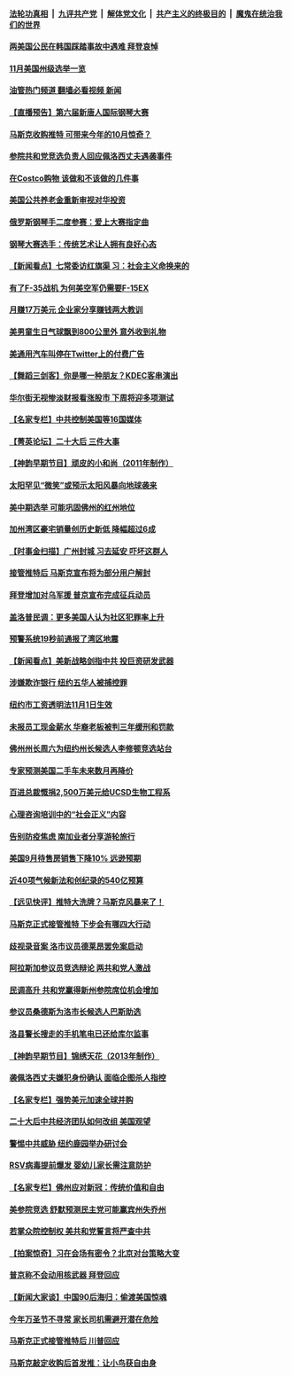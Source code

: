 ####  [法轮功真相](../../../../basic/blob/master/README.md?t=10310802) &nbsp;|&nbsp; [九评共产党](../../../../9ping.md/blob/master/README.md?t=10310802) &nbsp;|&nbsp; [解体党文化](../../../../jtdwh.md/blob/master/README.md?t=10310802)  &nbsp;|&nbsp; [共产主义的终极目的](../../../../gczydzjmd.md/blob/master/README.md?t=10310802) &nbsp;|&nbsp; [魔鬼在统治我们的世界](../../../../mgztzwmdsj.md/blob/master/README.md?t=10310802) 

#### [两美国公民在韩国踩踏事故中遇难 拜登哀悼](../pages/nsc412/n13855873.md?t=10310802) 

#### [11月美国州级选举一览](../pages/nsc412/n13855792.md?t=10310802) 

#### [油管热门频道 翻墙必看视频 新闻](http://209.250.226.216:81/youtube.html?10310802)

#### [【直播预告】第六届新唐人国际钢琴大赛](../pages/nsc412/n13855860.md?t=10310802) 

#### [马斯克收购推特 可带来今年的10月惊奇？](../pages/nsc412/n13855838.md?t=10310802) 

#### [参院共和党竞选负责人回应佩洛西丈夫遇袭事件](../pages/nsc412/n13855837.md?t=10310802) 

#### [在Costco购物 该做和不该做的几件事](../pages/nsc412/n13827941.md?t=10310802) 

#### [美国公共养老金重新审视对华投资](../pages/nsc412/n13855415.md?t=10310802) 

#### [俄罗斯钢琴手二度参赛：爱上大赛指定曲](../pages/nsc412/n13855701.md?t=10310802) 

#### [钢琴大赛选手：传统艺术让人拥有良好心态](../pages/nsc412/n13855678.md?t=10310802) 

#### [【新闻看点】七常委访红旗渠 习：社会主义命换来的](../pages/nsc412/n13855503.md?t=10310802) 

#### [有了F-35战机 为何美空军仍需要F-15EX](../pages/nsc412/n13855078.md?t=10310802) 

#### [月赚17万美元 企业家分享赚钱两大教训](../pages/nsc412/n13846299.md?t=10310802) 

#### [美男童生日气球飘到800公里外 意外收到礼物](../pages/nsc412/n13855550.md?t=10310802) 

#### [美通用汽车叫停在Twitter上的付费广告](../pages/nsc412/n13855522.md?t=10310802) 

#### [【舞蹈三剑客】你是哪一种朋友？KDEC客串演出](../pages/nsc412/n13855472.md?t=10310802) 

#### [华尔街无视惨淡财报看涨股市 下周将迎多项测试](../pages/nsc412/n13855494.md?t=10310802) 

#### [【名家专栏】中共控制美国等16国媒体](../pages/nsc412/n13855348.md?t=10310802) 

#### [【菁英论坛】二十大后 三件大事](../pages/nsc412/n13855500.md?t=10310802) 

#### [【神韵早期节目】顽皮的小和尚（2011年制作）](../pages/nsc412/n13855451.md?t=10310802) 

#### [太阳罕见“微笑”或预示太阳风暴向地球袭来](../pages/nsc412/n13855490.md?t=10310802) 

#### [美中期选举 可能巩固佛州的红州地位](../pages/nsc412/n13855492.md?t=10310802) 

#### [加州湾区豪宅销量创历史新低 降幅超过6成](../pages/nsc412/n13855079.md?t=10310802) 

#### [【时事金扫描】广州封城 习去延安 吓坏这群人](../pages/nsc412/n13855036.md?t=10310802) 

#### [接管推特后 马斯克宣布将为部分用户解封](../pages/nsc412/n13855411.md?t=10310802) 

#### [拜登增加对乌军援 普京宣布完成征兵动员](../pages/nsc412/n13855328.md?t=10310802) 

#### [盖洛普民调：更多美国人认为社区犯罪率上升](../pages/nsc412/n13855140.md?t=10310802) 

#### [预警系统19秒前通报了湾区地震](../pages/nsc412/n13855213.md?t=10310802) 

#### [【新闻看点】美新战略剑指中共 投巨资研发武器](../pages/nsc412/n13854999.md?t=10310802) 

#### [涉嫌欺诈银行 纽约五华人被捕控罪](../pages/nsc412/n13855098.md?t=10310802) 

#### [纽约市工资透明法11月1日生效](../pages/nsc412/n13855153.md?t=10310802) 

#### [未报员工现金薪水 华裔老板被判三年缓刑和罚款](../pages/nsc412/n13855143.md?t=10310802) 

#### [佛州州长周六为纽约州长候选人李修顿竞选站台](../pages/nsc412/n13855107.md?t=10310802) 

#### [专家预测美国二手车未来数月再降价](../pages/nsc412/n13855166.md?t=10310802) 

#### [百进总裁慨捐2,500万美元给UCSD生物工程系](../pages/nsc412/n13855164.md?t=10310802) 

#### [心理咨询培训中的“社会正义”内容](../pages/nsc412/n13855137.md?t=10310802) 

#### [告别防疫焦虑 南加业者分享游轮旅行](../pages/nsc412/n13855103.md?t=10310802) 

#### [美国9月待售房销售下降10% 远逊预期](../pages/nsc412/n13855001.md?t=10310802) 

#### [近40项气候新法和创纪录的540亿预算](../pages/nsc412/n13855075.md?t=10310802) 

#### [【远见快评】推特大洗牌？马斯克风暴来了！](../pages/nsc412/n13854994.md?t=10310802) 

#### [马斯克正式接管推特 下步会有哪四大行动](../pages/nsc412/n13855013.md?t=10310802) 

#### [歧视录音案 洛市议员德莱昂罢免案启动](../pages/nsc412/n13855033.md?t=10310802) 

#### [阿拉斯加参议员竞选辩论 两共和党人激战](../pages/nsc412/n13854948.md?t=10310802) 

#### [民调高升 共和党赢得新州参院席位机会增加](../pages/nsc412/n13854945.md?t=10310802) 

#### [参议员桑德斯为洛市长候选人巴斯助选](../pages/nsc412/n13855026.md?t=10310802) 

#### [洛县警长搜走的手机笔电已还给库尔监事](../pages/nsc412/n13855017.md?t=10310802) 

#### [【神韵早期节目】锦绣天花（2013年制作）](../pages/nsc412/n13854923.md?t=10310802) 

#### [袭佩洛西丈夫嫌犯身份确认 面临企图杀人指控](../pages/nsc412/n13854965.md?t=10310802) 

#### [【名家专栏】强势美元加速全球并购](../pages/nsc412/n13854793.md?t=10310802) 

#### [二十大后中共经济团队如何改组 美国观望](../pages/nsc412/n13854967.md?t=10310802) 

#### [警惕中共威胁 纽约鹿园举办研讨会](../pages/nsc412/n13854969.md?t=10310802) 

#### [RSV病毒提前爆发 婴幼儿家长需注意防护](../pages/nsc412/n13854957.md?t=10310802) 

#### [【名家专栏】佛州应对新冠：传统价值和自由](../pages/nsc412/n13854792.md?t=10310802) 

#### [美参院竞选 舒默预测民主党可能赢宾州失乔州](../pages/nsc412/n13854890.md?t=10310802) 

#### [若掌众院控制权 美共和党誓言将严查中共](../pages/nsc412/n13854888.md?t=10310802) 

#### [【拍案惊奇】习在会场有密令？北京对台策略大变](../pages/nsc412/n13854895.md?t=10310802) 

#### [普京称不会动用核武器 拜登回应](../pages/nsc412/n13854846.md?t=10310802) 

#### [【新闻大家谈】中国90后海归：偷渡美国惊魂](../pages/nsc412/n13854808.md?t=10310802) 

#### [今年万圣节不寻常 家长司机需避开潜在危险](../pages/nsc412/n13854389.md?t=10310802) 

#### [马斯克正式接管推特后 川普回应](../pages/nsc412/n13854884.md?t=10310802) 

#### [马斯克敲定收购后首发推：让小鸟获自由身](../pages/nsc412/n13854726.md?t=10310802) 

<img src='http://gfw-breaker.win/goodnews/indexes/nsc412.md' width='0px' height='0px'/>
